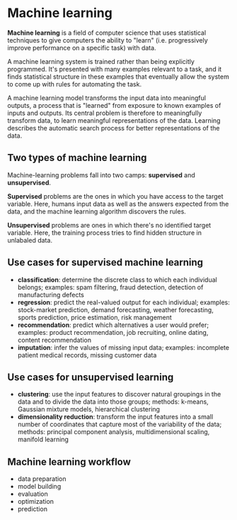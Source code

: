 # Machine learning

**Machine learning** is a field of computer science that uses statistical techniques to give computers the ability to "learn" (i.e. progressively improve performance on a specific task) with data.

A machine learning system is trained rather than being explicitly programmed.
It's presented with many examples relevant to a task, and it finds statistical structure in these examples
that eventually allow the system to come up with rules for automating the task.

A machine learning model transforms the input data into meaningful outputs, a process that is "learned" from exposure to known examples of inputs and outputs. Its central problem is therefore to meaningfully transform data, to learn meaningful representations of the data. Learning describes the automatic search process for better representations of the data.

## Two types of machine learning

Machine-learning problems fall into two camps: **supervised** and **unsupervised**.

**Supervised** problems are the ones in which you have access to the target variable.
Here, humans input data as well as the answers expected from the data, and the machine learning algorithm discovers the rules.

**Unsupervised** problems are ones in which there's no identified target variable.
Here, the training process tries to find hidden structure in unlabaled data.

## Use cases for supervised machine learning

* **classification**: determine the discrete class to which each individual belongs; examples: spam filtering, fraud detection, detection of manufacturing defects
* **regression**: predict the real-valued output for each individual; examples: stock-market prediction, demand forecasting, weather forecasting, sports prediction, price estimation, risk management
* **recommendation**: predict which alternatives a user would prefer; examples: product recommendation, job recruiting, online dating, content recommendation
* **imputation**: infer the values of missing input data; examples: incomplete patient medical records, missing customer data

## Use cases for unsupervised learning

* **clustering**: use the input features to discover natural groupings in the data and to divide the data into those groups; methods: k-means, Gaussian mixture models, hierarchical clustering
* **dimensionality reduction**: transform the input features into a small number of coordinates that capture most of the variability of the data; methods: principal component analysis, multidimensional scaling, manifold learning

## Machine learning workflow

* data preparation
* model building
* evaluation
* optimization
* prediction
